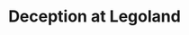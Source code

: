 ---
layout:     post
title:      Deception at Legoland
categories: [A Ride on The Pilgrims' Route]
---